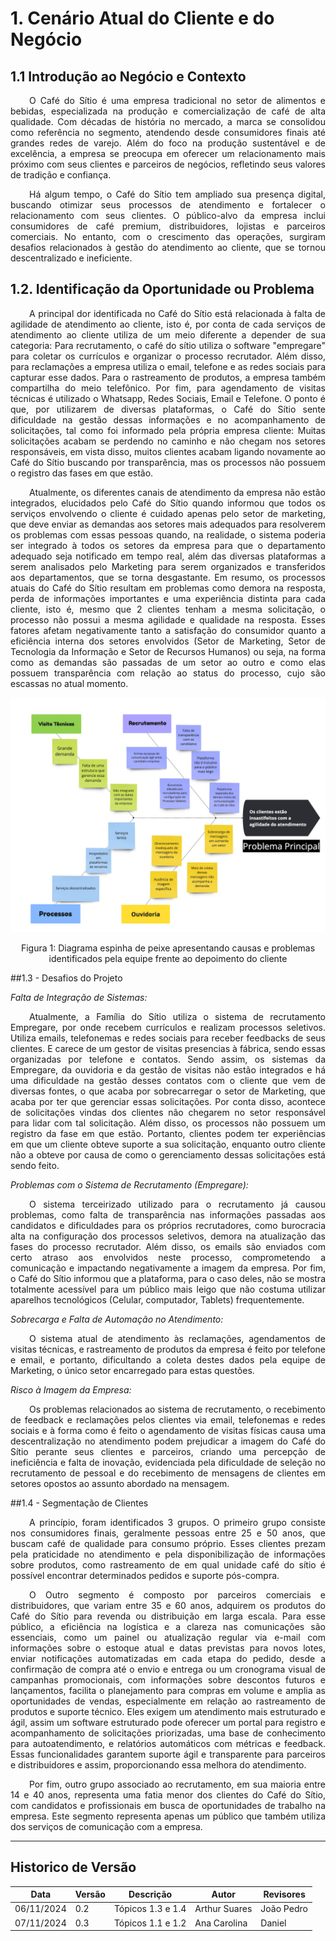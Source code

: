 # 1. Cenário Atual do Cliente e do Negócio

## 1.1 Introdução ao Negócio e Contexto

<div style="text-align: justify;">
    <p style="text-indent: 30px;">
            O Café do Sítio é uma empresa tradicional no setor de alimentos e bebidas,
        especializada na produção e comercialização de café de alta qualidade. Com décadas
        de história no mercado, a marca se consolidou como referência no segmento,
        atendendo desde consumidores finais até grandes redes de varejo. Além do foco na
        produção sustentável e de excelência, a empresa se preocupa em oferecer um
        relacionamento mais próximo com seus clientes e parceiros de negócios, refletindo
        seus valores de tradição e confiança.
    </p>
</div>

<div style="text-align: justify;">
    <p style="text-indent: 30px;">
            Há algum tempo, o Café do Sítio tem ampliado sua presença digital, buscando
        otimizar seus processos de atendimento e fortalecer o relacionamento com seus
        clientes. O público-alvo da empresa inclui consumidores de café premium,
        distribuidores, lojistas e parceiros comerciais. No entanto, com o crescimento das
        operações, surgiram desafios relacionados à gestão do atendimento ao cliente, que se
        tornou descentralizado e ineficiente. 
    </p>
</div>

## 1.2. Identificação da Oportunidade ou Problema

<div style="text-align: justify;">
    <p style="text-indent: 30px;">
                A principal dor identificada no Café do Sítio está relacionada à falta de
    agilidade de atendimento ao cliente, isto é, por conta de cada serviços de atendimento
    ao cliente utiliza de um meio diferente a depender de sua categoria: Para
    recrutamento, o café do sítio utiliza o software "empregare" para coletar os currículos
    e organizar o processo recrutador. Além disso, para reclamações a empresa utiliza o
    email, telefone e as redes sociais para capturar esse dados. Para o rastreamento de
    produtos, a empresa também compartilha do meio telefônico. Por fim, para
    agendamento de visitas técnicas é utilizado o Whatsapp, Redes Sociais, Email e
    Telefone. O ponto é que, por utilizarem de diversas plataformas, o Café do Sítio sente
    dificuldade na gestão dessas informações e no acompanhamento de solicitações, tal
    como foi informado pela própria empresa cliente: Muitas solicitações acabam se
    perdendo no caminho e não chegam nos setores responsáveis, em vista disso, muitos
    clientes acabam ligando novamente ao Café do Sítio buscando por transparência, mas
    os processos não possuem o registro das fases em que estão.
</div>

<div style="text-align: justify;">
    <p style="text-indent: 30px;">
        Atualmente, os diferentes canais de atendimento da empresa não estão
    integrados, elucidados pelo Café do Sítio quando informou que todos os serviços
    envolvendo o cliente é cuidado apenas pelo setor de marketing, que deve enviar as
    demandas aos setores mais adequados para resolverem os problemas com essas
    pessoas quando, na realidade, o sistema poderia ser integrado à todos os setores da
    empresa para que o departamento adequado seja notificado em tempo real, além das
    diversas plataformas a serem analisados pelo Marketing para serem organizados e
    transferidos aos departamentos, que se torna desgastante. Em resumo, os processos
    atuais do Café do Sítio resultam em problemas como demora na resposta, perda de
    informações importantes e uma experiência distinta para cada cliente, isto é, mesmo
    que 2 clientes tenham a mesma solicitação, o processo não possui a mesma agilidade e
    qualidade na resposta. Esses fatores afetam negativamente tanto a satisfação do
    consumidor quanto a eficiência interna dos setores envolvidos (Setor de Marketing,
    Setor de Tecnologia da Informação e Setor de Recursos Humanos) ou seja, na forma
    como as demandas são passadas de um setor ao outro e como elas possuem
    transparência com relação ao status do processo, cujo são escassas no atual momento.
    </p>
    
</div>
   
 ![DiagramaIshikawa](../../assets/DiagramaIshikawa.jpg)

<div align="center"> 
<p>Figura 1: Diagrama espinha de peixe apresentando causas e problemas identificados pela
equipe frente ao depoimento do cliente</p>
</div>




##1.3 - Desafios do Projeto

 *Falta de Integração de Sistemas:*
<div style="text-align: justify;">
    <p style="text-indent: 30px;">
        Atualmente, a Família do Sítio utiliza o sistema de recrutamento Empregare, por onde recebem currículos e realizam processos seletivos. Utiliza emails, telefonemas e redes sociais para receber feedbacks de seus clientes. E carece de um gestor de visitas presencias à fábrica, sendo essas organizadas por telefone e contatos. Sendo assim, os sistemas da Empregare, da ouvidoria e da gestão de visitas não estão integrados e há uma dificuldade na gestão desses contatos com o cliente que vem de diversas fontes, o que acaba por sobrecarregar o setor de Marketing, que acaba por ter que gerenciar essas solicitações. Por conta disso, acontece de solicitações vindas dos clientes não chegarem no setor responsável para lidar com tal solicitação. Além disso, os processos não possuem um registro da fase em que estão. Portanto, clientes podem ter experiências em que um cliente obteve suporte a sua solicitação, enquanto outro cliente não a obteve por causa de como o gerenciamento dessas solicitações está sendo feito.
    </p>
</div>

*Problemas com o Sistema de Recrutamento (Empregare):*
<div style="text-align: justify;">
    <p style="text-indent: 30px;">
    O sistema terceirizado utilizado para o recrutamento já causou problemas, como falta de transparência nas informações passadas aos candidatos e dificuldades para os próprios recrutadores, como burocracia alta na configuração dos processos seletivos, demora na atualização das fases do processo recrutador. Além disso, os emails são enviados com certo atraso aos envolvidos neste processo, comprometendo a comunicação e impactando negativamente a imagem da empresa. Por fim, o Café do Sítio informou que a plataforma, para o caso deles, não se mostra totalmente acessível para um público mais leigo que não costuma utilizar aparelhos tecnológicos (Celular, computador, Tablets) frequentemente.
    </p>
</div>


*Sobrecarga e Falta de Automação no Atendimento:* 
<div style="text-align: justify;">
    <p style="text-indent: 30px;">
    O sistema atual de   atendimento às reclamações, agendamentos de visitas técnicas, e rastreamento de produtos da empresa é feito por telefone e email, e portanto, dificultando a coleta destes dados pela equipe de Marketing, o único setor encarregado para estas questões.
    </p>
</div>


*Risco à Imagem da Empresa:*
<div style="text-align: justify;">
    <p style="text-indent: 30px;">
    Os problemas relacionados ao sistema de recrutamento, o recebimento de feedback e reclamações pelos clientes via email, telefonemas e redes sociais e à forma como é feito o agendamento de visitas físicas causa uma descentralização no atendimento podem prejudicar a imagem do Café do Sítio perante seus clientes e parceiros, criando uma percepção de ineficiência e falta de inovação, evidenciada pela dificuldade de seleção no recrutamento de pessoal e do recebimento de mensagens de clientes em setores opostos ao assunto abordado na mensagem.
    </p>
</div>

##1.4 - Segmentação de Clientes
<div style="text-align: justify;">
    <p style="text-indent: 30px;">
        A princípio, foram identificados 3 grupos. O primeiro grupo consiste nos consumidores finais, geralmente pessoas entre 25 e 50 anos, que buscam café de qualidade para consumo próprio. Esses clientes prezam pela praticidade no atendimento e pela disponibilização de informações sobre produtos, como rastreamento de em qual unidade café do sítio é possível encontrar determinados pedidos e suporte pós-compra.
    </p>
    <p style="text-indent: 30px;">
        O Outro segmento é composto por parceiros comerciais e distribuidores, que variam entre 35 e 60 anos, adquirem os produtos do Café do Sítio para revenda ou distribuição em larga escala. Para esse público, a eficiência na logística e a clareza nas comunicações são essenciais, como um painel ou atualização regular via e-mail com informações sobre o estoque atual e datas previstas para novos lotes, enviar notificações automatizadas em cada etapa do pedido, desde a confirmação de compra até o envio e entrega ou um cronograma visual de campanhas promocionais, com informações sobre descontos futuros e lançamentos, facilita o planejamento para compras em volume e amplia as oportunidades de vendas, especialmente em relação ao rastreamento de produtos e suporte técnico. Eles exigem um atendimento mais estruturado e ágil, assim um software estruturado pode oferecer um portal para registro e acompanhamento de solicitações priorizadas, uma base de conhecimento para autoatendimento, e relatórios automáticos com métricas e feedback. Essas funcionalidades garantem suporte ágil e transparente para parceiros e distribuidores e assim, proporcionando essa melhora do atendimento.
    </p>
    <p style="text-indent: 30px;">
        Por fim, outro grupo associado ao recrutamento, em sua maioria entre 14 e 40 anos, representa uma fatia menor dos clientes do Café do Sítio, com candidatos e profissionais em busca de oportunidades de trabalho na empresa. Este segmento representa apenas um público que também utiliza dos serviços de comunicação com a empresa.
    </p>


</div>

---

## Historico de Versão
Data     | Versão | Descrição | Autor | Revisores 
-------- | ------ | --------- | ----- | ---------
06/11/2024 | 0.2 | Tópicos 1.3 e 1.4 | Arthur Suares | João Pedro
07/11/2024 | 0.3 | Tópicos 1.1 e 1.2 | Ana Carolina | Daniel